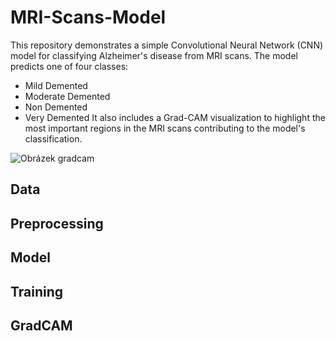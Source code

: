 # MRI-Scans-Model
This repository demonstrates a simple Convolutional Neural Network (CNN) model for classifying Alzheimer's disease from MRI scans. The model predicts one of four classes:

- Mild Demented
- Moderate Demented
- Non Demented
- Very Demented
It also includes a Grad-CAM visualization to highlight the most important regions in the MRI scans contributing to the model's classification.

![Obrázek gradcam](https://github.com/user-attachments/assets/78fc49ef-90c8-45aa-b49c-ab0953793cd8)


## Data 


## Preprocessing


## Model


## Training


## GradCAM



